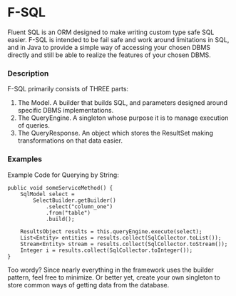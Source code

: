# F-SQL
Fluent SQL is an ORM designed to make writing custom type safe SQL easier.
F-SQL is intended to be fail safe and work around limitations in SQL, and in Java to provide a simple way of accessing your chosen DBMS directly and still be able to realize the features of your chosen DBMS.

### Description
F-SQL primarily consists of THREE parts:
1) The Model. A builder that builds SQL, and parameters designed around specific DBMS implementations.
2) The QueryEngine. A singleton whose purpose it is to manage execution of queries.
3) The QueryResponse. An object which stores the ResultSet making transformations on that data easier.

### Examples
Example Code for Querying by String:

    public void someServiceMethod() {
        SqlModel select =
            SelectBuilder.getBuilder()
                .select("column_one")
                .from("table")
                .build();

        ResultsObject results = this.queryEngine.execute(select);
        List<Entity> entities = results.collect(SqlCollector.toList());
        Stream<Entity> stream = results.collect(SqlCollector.toStream());
        Integer i = results.collect(SqlCollector.toInteger());
    }

Too wordy? Since nearly everything in the framework uses the builder pattern, feel free to minimize. Or better yet, create your own singleton to store common ways of getting data from the database.
